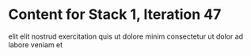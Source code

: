 # Content for Stack 1, Iteration 47
elit elit nostrud exercitation quis ut dolore minim consectetur ut dolor ad labore veniam et 
